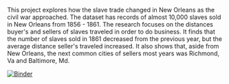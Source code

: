 This project explores how the slave trade changed in New Orleans as the civil war approached. The dataset has 
records of almost 10,000 slaves sold in New Orleans from 1856 - 1861. The research focuses on the distances buyer's and sellers of slaves traveled in order to do business. It finds that the number of slaves sold in 1861 decreased from the previous year, but the average distance seller's traveled increased. It also shows that, aside from New Orleans, the next common cities of sellers most years was Richmond, Va and Baltimore, Md.  

[![Binder](https://mybinder.org/badge_logo.svg)](https://mybinder.org/v2/gh/andrea-hayes/Research_Final_Project/HEAD)